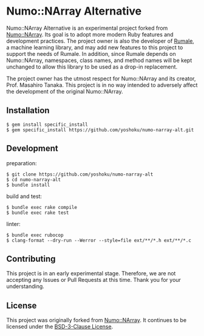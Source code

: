 # Numo::NArray Alternative

Numo::NArray Alternative is an experimental project forked from [Numo::NArray](https://github.com/ruby-numo/numo-narray).
Its goal is to adopt more modern Ruby features and development practices.
The project owner is also the developer of [Rumale](https://github.com/yoshoku/rumale), a machine learning library,
and may add new features to this project to support the needs of Rumale.
In addition, since Rumale depends on Numo::NArray, namespaces, class names, and method names will be kept unchanged
to allow this library to be used as a drop-in replacement.

The project owner has the utmost respect for Numo::NArray and its creator, Prof. Masahiro Tanaka.
This project is in no way intended to adversely affect the development of the original Numo::NArray.

## Installation

```shell
$ gem install specific_install
$ gem specific_install https://github.com/yoshoku/numo-narray-alt.git
```

## Development

preparation:

```shell
$ git clone https://github.com/yoshoku/numo-narray-alt
$ cd numo-narray-alt
$ bundle install
```

build and test:

```
$ bundle exec rake compile
$ bundle exec rake test
```

linter:

```shell
$ bundle exec rubocop
$ clang-format --dry-run --Werror --style=file ext/**/*.h ext/**/*.c
```

## Contributing

This project is in an early experimental stage.
Therefore, we are not accepting any Issues or Pull Requests at this time.
Thank you for your understanding.

## License

This project was originally forked from [Numo::NArray](https://github.com/ruby-numo/numo-narray).
It continues to be licensed under the [BSD-3-Clause License](https://github.com/yoshoku/numo-narray-alt/blob/main/LICENSE).
